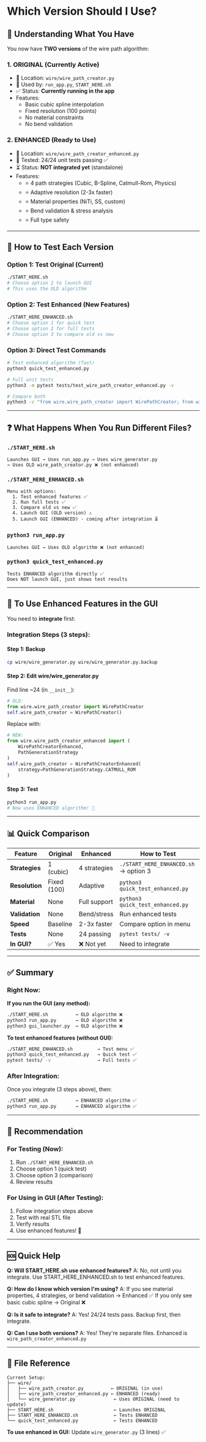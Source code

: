 # Which Version Should I Use?

## 🤔 Understanding What You Have

You now have **TWO versions** of the wire path algorithm:

### **1. ORIGINAL (Currently Active)**
- 📁 Location: `wire/wire_path_creator.py`
- 🎯 Used by: `run_app.py`, `START_HERE.sh`
- ✅ Status: **Currently running in the app**
- Features:
  - Basic cubic spline interpolation
  - Fixed resolution (100 points)
  - No material constraints
  - No bend validation

### **2. ENHANCED (Ready to Use)**
- 📁 Location: `wire/wire_path_creator_enhanced.py`
- 🎯 Tested: 24/24 unit tests passing ✅
- ⏳ Status: **NOT integrated yet** (standalone)
- Features:
  - ⭐ 4 path strategies (Cubic, B-Spline, Catmull-Rom, Physics)
  - ⭐ Adaptive resolution (2-3x faster)
  - ⭐ Material properties (NiTi, SS, custom)
  - ⭐ Bend validation & stress analysis
  - ⭐ Full type safety

---

## 🚀 How to Test Each Version

### **Option 1: Test Original (Current)**
```bash
./START_HERE.sh
# Choose option 2 to launch GUI
# This uses the OLD algorithm
```

### **Option 2: Test Enhanced (New Features)**
```bash
./START_HERE_ENHANCED.sh
# Choose option 1 for quick test
# Choose option 2 for full tests
# Choose option 3 to compare old vs new
```

### **Option 3: Direct Test Commands**
```bash
# Test enhanced algorithm (fast)
python3 quick_test_enhanced.py

# Full unit tests
python3 -m pytest tests/test_wire_path_creator_enhanced.py -v

# Compare both
python3 -c "from wire.wire_path_creator import WirePathCreator; from wire.wire_path_creator_enhanced import WirePathCreatorEnhanced; print('Both imported successfully')"
```

---

## ❓ What Happens When You Run Different Files?

### **`./START_HERE.sh`**
```
Launches GUI → Uses run_app.py → Uses wire_generator.py
→ Uses OLD wire_path_creator.py ❌ (not enhanced)
```

### **`./START_HERE_ENHANCED.sh`**
```
Menu with options:
  1. Test enhanced features ✅
  2. Run full tests ✅
  3. Compare old vs new ✅
  4. Launch GUI (OLD version) ⚠️
  5. Launch GUI (ENHANCED) - coming after integration ⏳
```

### **`python3 run_app.py`**
```
Launches GUI → Uses OLD algorithm ❌ (not enhanced)
```

### **`python3 quick_test_enhanced.py`**
```
Tests ENHANCED algorithm directly ✅
Does NOT launch GUI, just shows test results
```

---

## 🔧 To Use Enhanced Features in the GUI

You need to **integrate** first:

### **Integration Steps (3 steps):**

#### **Step 1: Backup**
```bash
cp wire/wire_generator.py wire/wire_generator.py.backup
```

#### **Step 2: Edit wire/wire_generator.py**

Find line ~24 (in `__init__`):
```python
# OLD:
from wire.wire_path_creator import WirePathCreator
self.wire_path_creator = WirePathCreator()
```

Replace with:
```python
# NEW:
from wire.wire_path_creator_enhanced import (
    WirePathCreatorEnhanced,
    PathGenerationStrategy
)
self.wire_path_creator = WirePathCreatorEnhanced(
    strategy=PathGenerationStrategy.CATMULL_ROM
)
```

#### **Step 3: Test**
```bash
python3 run_app.py
# Now uses ENHANCED algorithm! 🎉
```

---

## 📊 Quick Comparison

| Feature | Original | Enhanced | How to Test |
|---------|----------|----------|-------------|
| **Strategies** | 1 (cubic) | 4 strategies | `./START_HERE_ENHANCED.sh` → option 3 |
| **Resolution** | Fixed (100) | Adaptive | `python3 quick_test_enhanced.py` |
| **Material** | None | Full support | `python3 quick_test_enhanced.py` |
| **Validation** | None | Bend/stress | Run enhanced tests |
| **Speed** | Baseline | 2-3x faster | Compare option in menu |
| **Tests** | None | 24 passing | `pytest tests/ -v` |
| **In GUI?** | ✅ Yes | ❌ Not yet | Need to integrate |

---

## ✅ Summary

### **Right Now:**

**If you run the GUI (any method):**
```bash
./START_HERE.sh          → OLD algorithm ❌
python3 run_app.py       → OLD algorithm ❌
python3 gui_launcher.py  → OLD algorithm ❌
```

**To test enhanced features (without GUI):**
```bash
./START_HERE_ENHANCED.sh         → Test menu ✅
python3 quick_test_enhanced.py   → Quick test ✅
pytest tests/ -v                 → Full tests ✅
```

### **After Integration:**

Once you integrate (3 steps above), then:
```bash
./START_HERE.sh          → ENHANCED algorithm ✅
python3 run_app.py       → ENHANCED algorithm ✅
```

---

## 🎯 Recommendation

### **For Testing (Now):**
1. Run `./START_HERE_ENHANCED.sh`
2. Choose option 1 (quick test)
3. Choose option 3 (comparison)
4. Review results

### **For Using in GUI (After Testing):**
1. Follow integration steps above
2. Test with real STL file
3. Verify results
4. Use enhanced features! 🚀

---

## 🆘 Quick Help

**Q: Will START_HERE.sh use enhanced features?**
A: No, not until you integrate. Use START_HERE_ENHANCED.sh to test enhanced features.

**Q: How do I know which version I'm using?**
A: If you see material properties, 4 strategies, or bend validation → Enhanced ✅
   If you only see basic cubic spline → Original ❌

**Q: Is it safe to integrate?**
A: Yes! 24/24 tests pass. Backup first, then integrate.

**Q: Can I use both versions?**
A: Yes! They're separate files. Enhanced is `wire_path_creator_enhanced.py`

---

## 📁 File Reference

```
Current Setup:
├── wire/
│   ├── wire_path_creator.py          ← ORIGINAL (in use)
│   ├── wire_path_creator_enhanced.py ← ENHANCED (ready)
│   └── wire_generator.py              ← Uses ORIGINAL (need to update)
├── START_HERE.sh                      ← Launches ORIGINAL
├── START_HERE_ENHANCED.sh             ← Tests ENHANCED
└── quick_test_enhanced.py             ← Tests ENHANCED
```

**To use enhanced in GUI:** Update `wire_generator.py` (3 lines) ✅
